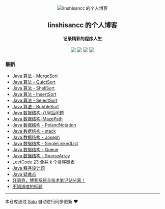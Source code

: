 <p align="center"><img alt="linshisancc 的个人博客" src="https://raw.githubusercontent.com/linshisancc/tuchuang/master/static/imgs/favicon.ico"></p><h2 align="center">
linshisancc 的个人博客
</h2>

<h4 align="center">记录精彩的程序人生</h4>
<p align="center"><a title="linshisancc 的个人博客" target="_blank" href="https://github.com/linshisancc/solo-blog"><img src="https://img.shields.io/github/last-commit/linshisancc/solo-blog.svg?style=flat-square&color=FF9900"></a>
<a title="GitHub repo size in bytes" target="_blank" href="https://github.com/linshisancc/solo-blog"><img src="https://img.shields.io/github/repo-size/linshisancc/solo-blog.svg?style=flat-square"></a>
<a title="Solo Version" target="_blank" href="https://github.com/b3log/solo/releases"><img src="https://img.shields.io/badge/solo-3.6.4-f1e05a.svg?style=flat-square&color=blueviolet"></a>
<a title="Hits" target="_blank" href="https://github.com/b3log/hits"><img src="https://hits.b3log.org/linshisancc/solo-blog.svg"></a></p>

### 最新

* [Java 算法 - MergeSort](https://www.linshisan.com/articles/2019/09/03/1567502626264.html)
* [Java 算法 - QuictSort](https://www.linshisan.com/articles/2019/09/03/1567502034973.html)
* [Java 算法 - ShellSort](https://www.linshisan.com/articles/2019/09/03/1567481264624.html)
* [Java 算法 - InsertSort](https://www.linshisan.com/articles/2019/09/03/1567480834059.html)
* [Java 算法 - SelectSort ](https://www.linshisan.com/articles/2019/09/02/1567434683428.html)
* [Java 算法 - BubbleSort](https://www.linshisan.com/articles/2019/09/02/1567429913484.html)
* [Java 数据结构-八皇后问题](https://www.linshisan.com/articles/2019/09/02/1567410269318.html)
* [Java 数据结构-MazePath](https://www.linshisan.com/articles/2019/09/02/1567409657700.html)
* [Java 数据结构 - PolandNotation](https://www.linshisan.com/articles/2019/09/01/1567327639462.html)
* [Java 数据结构 - stack](https://www.linshisan.com/articles/2019/08/31/1567236926713.html)
* [Java 数据结构 - Joseph](https://www.linshisan.com/articles/2019/08/30/1567178408023.html)
* [Java 数据结构 - SingleLinkedList](https://www.linshisan.com/articles/2019/08/30/1567161801851.html)
* [Java 数据结构 - Queue](https://www.linshisan.com/articles/2019/08/29/1566997684912.html)
* [Java 数据结构 - SparseArray](https://www.linshisan.com/articles/2019/08/28/1566997684976.html)
* [LeetCode 23 合并 k 个排序链表](https://www.linshisan.com/articles/2019/08/27/156688815830012.html)
* [Java 程序设计题](https://www.linshisan.com/articles/2019/08/27/15668881583010.html)
* [Java 疑难点](https://www.linshisan.com/articles/2019/08/27/1566888158309.html)
* [好消息，博客系统与技术笔记站分离！](https://www.linshisan.com/blog-jishuzhan)
* [不知道啥的标题](https://www.linshisan.com/nothing-todo)



---

本仓库通过 [Solo](https://github.com/b3log/solo) 自动进行同步更新 ❤️ 